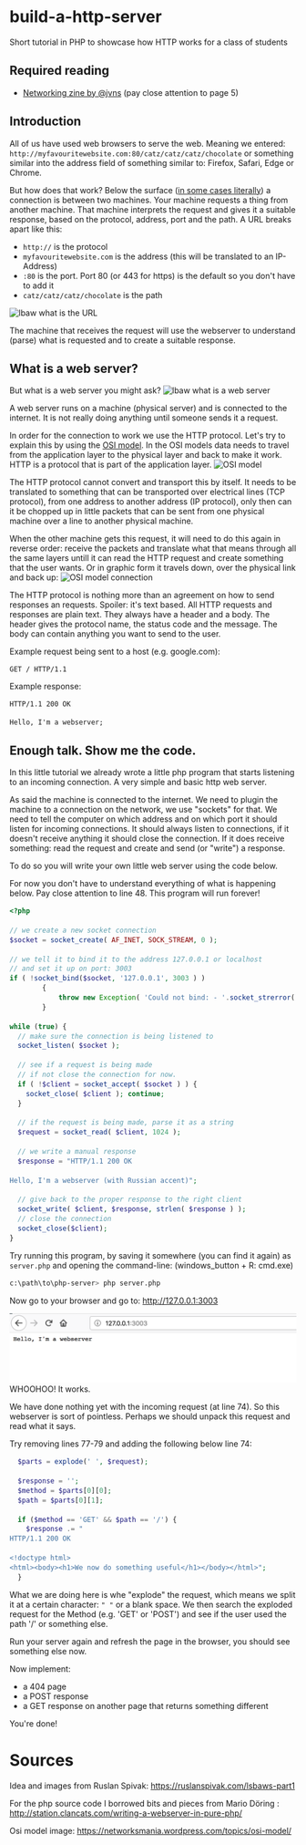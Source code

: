 # build-a-http-server
Short tutorial in PHP to showcase how HTTP works for a class of students

## Required reading
* [Networking zine by @jvns](https://jvns.ca/networking-zine.pdf) (pay close attention to page 5)

## Introduction
All of us have used web browsers to serve the web. Meaning we entered:
`http://myfavouritewebsite.com:80/catz/catz/catz/chocolate` or something similar
into the address field of something similar to: Firefox, Safari, Edge or Chrome.

But how does that work? Below the surface ([in some cases literally](https://www.youtube.com/watch?v=H9R4tznCNB0)) a connection is between two machines. Your machine requests a thing from another machine.
That machine interprets the request and gives it a suitable response, based on 
the protocol, address, port and the path. A URL breaks apart like this:

* `http://` is the protocol
* `myfavouritewebsite.com` is the address (this will be translated to an IP-Address)
* `:80` is the port. Port 80 (or 443 for https) is the default so you don't have to add it
*  `catz/catz/catz/chocolate` is the path

![lbaw what is the URL](https://ruslanspivak.com/lsbaws-part1/LSBAWS_URL_Web_address.png)

The machine that receives the request will use the webserver to understand (parse)
what is requested and to create a suitable response.

## What is a web server?
But what is a web server you might ask?
![lbaw what is a web server](https://ruslanspivak.com/lsbaws-part1/LSBAWS_HTTP_request_response.png)

A web server runs on a machine (physical server) and is connected to the internet. It is not really doing anything until someone sends it a request.

In order for the connection to work we use the HTTP protocol. Let's try to explain this by using the [OSI model](https://en.wikipedia.org/wiki/OSI_model). In the OSI models data needs to travel from the application layer to the physical layer and back to make it work. HTTP is a protocol that is part of the application layer.
![OSI model](https://chrisshort.net/drawings/OSI-Model.png)

The HTTP protocol cannot convert and transport this by itself. It needs to be translated to something that can be transported over electrical lines (TCP protocol), from one address to another address (IP protocol), only then can it be chopped up in little packets that can be sent from one physical machine over a line to another physical machine.

When the other machine gets this request, it will need to do this again in reverse order: receive the packets and translate what that means through all the same layers untill it can read the HTTP request and create something that the user wants.
Or in graphic form it travels down, over the physical link and back up:
![OSI model connection](https://networksmania.files.wordpress.com/2012/03/osi_model.jpg)

The HTTP protocol is nothing more than an agreement on how to send responses an requests. Spoiler: it's text based. All HTTP requests and responses are plain text. They always have a header and a body. The header gives the protocol name, the status code and the message. The body can contain anything you want to send to the user. 

Example request being sent to a host (e.g. google.com):
```
GET / HTTP/1.1
```

Example response:
```
HTTP/1.1 200 OK

Hello, I'm a webserver;
```

## Enough talk. Show me the code.
In this little tutorial we already wrote a little php program that starts listening to an incoming connection. A very simple and basic http web server.

As said the machine is connected to the internet. We need to plugin the machine to a connection on the network, we use "sockets" for that. We need to tell the computer on which address and on which port it should listen for incoming connections. It should always listen to connections, if it doesn't receive anything it should close the connection. If it does receive something: read the request and create and send (or "write") a response.

To do so you will write your own little web server using the code below.

For now you don't have to understand everything of what is happening below. Pay close attention to line 48. This program will run forever!

```php
<?php

// we create a new socket connection
$socket = socket_create( AF_INET, SOCK_STREAM, 0 );

// we tell it to bind it to the address 127.0.0.1 or localhost
// and set it up on port: 3003
if ( !socket_bind($socket, '127.0.0.1', 3003 ) )
		{
			throw new Exception( 'Could not bind: - '.socket_strerror( socket_last_error() ) );
		}

while (true) {
  // make sure the connection is being listened to
  socket_listen( $socket );

  // see if a request is being made
  // if not close the connection for now.
  if ( !$client = socket_accept( $socket ) ) {
    socket_close( $client ); continue;
  }

  // if the request is being made, parse it as a string 
  $request = socket_read( $client, 1024 );
  
  // we write a manual response
  $response = "HTTP/1.1 200 OK

Hello, I'm a webserver (with Russian accent)";
  
  // give back to the proper response to the right client
  socket_write( $client, $response, strlen( $response ) );
  // close the connection
  socket_close($client);
}
```

Try running this program, by saving it somewhere (you can find it again) as `server.php` and opening the command-line: (windows_button + R: cmd.exe)
```bash
c:\path\to\php-server> php server.php 
```

Now go to your browser and go to: http://127.0.0.1:3003

![Server screenshot](serverscreen.png)
WHOOHOO! It works.

We have done nothing yet with the incoming request (at line 74). So this webserver is sort of pointless. Perhaps we should unpack this request and read what it says. 

Try removing lines 77-79 and adding the following below line 74:
```php
  $parts = explode(' ', $request);

  $response = '';
  $method = $parts[0][0];
  $path = $parts[0][1];
  
  if ($method == 'GET' && $path == '/') {
    $response .= "
HTTP/1.1 200 OK

<!doctype html>
<html><body><h1>We now do something useful</h1></body></html>";
  }

```

What we are doing here is whe "explode" the request, which means we split it at a certain character: `" "` or a blank space.
We then search the exploded request for the Method (e.g. 'GET' or 'POST') and see if the user used the path '/' or something else.

Run your server again and refresh the page in the browser, you should see something else now.

Now implement:
* a 404 page
* a POST response
* a GET response on another page that returns something different

You're done!

# Sources
Idea and images from Ruslan Spivak: https://ruslanspivak.com/lsbaws-part1

For the php source code I borrowed bits and pieces from Mario Döring : http://station.clancats.com/writing-a-webserver-in-pure-php/

Osi model image:
https://networksmania.wordpress.com/topics/osi-model/